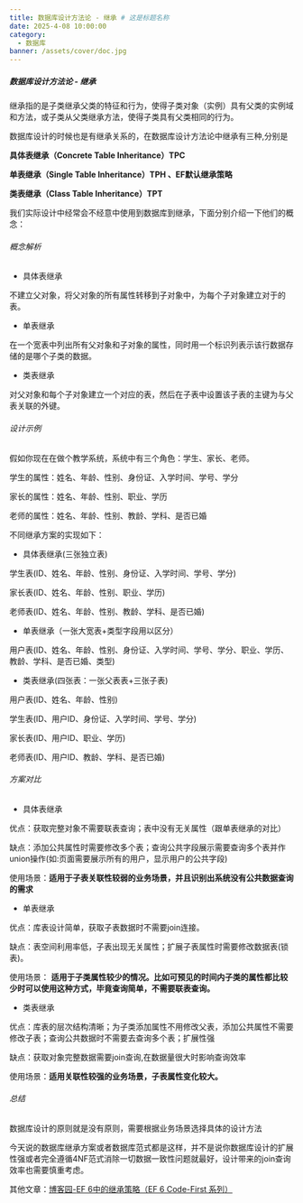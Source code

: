 ```yaml
---
title: 数据库设计方法论 - 继承 # 这是标题名称
date: 2025-4-08 10:00:00
category:
  - 数据库
banner: /assets/cover/doc.jpg
---
```


##### 数据库设计方法论 - 继承

继承指的是子类继承父类的特征和行为，使得子类对象（实例）具有父类的实例域和方法，或子类从父类继承方法，使得子类具有父类相同的行为。

数据库设计的时候也是有继承关系的，在数据库设计方法论中继承有三种,分别是

**具体表继承（Concrete Table Inheritance）TPC**

**单表继承（Single Table Inheritance）TPH 、EF默认继承策略**

**类表继承（Class Table Inheritance）TPT**

我们实际设计中经常会不经意中使用到数据库到继承，下面分别介绍一下他们的概念：

###### 概念解析

*   具体表继承

不建立父对象，将父对象的所有属性转移到子对象中，为每个子对象建立对于的表。

*   单表继承

在一个宽表中列出所有父对象和子对象的属性，同时用一个标识列表示该行数据存储的是哪个子类的数据。

*   类表继承

对父对象和每个子对象建立一个对应的表，然后在子表中设置该子表的主键为与父表关联的外键。

###### 设计示例

假如你现在在做个教学系统，系统中有三个角色：学生、家长、老师。

学生的属性：姓名、年龄、性别、身份证、入学时间、学号、学分

家长的属性：姓名、年龄、性别、职业、学历

老师的属性：姓名、年龄、性别、教龄、学科、是否已婚

  

不同继承方案的实现如下：

*   具体表继承(三张独立表)

学生表(ID、姓名、年龄、性别、身份证、入学时间、学号、学分)

家长表(ID、姓名、年龄、性别、职业、学历)

老师表(ID、姓名、年龄、性别、教龄、学科、是否已婚)

*   单表继承（一张大宽表+类型字段用以区分）

用户表(ID、姓名、年龄、性别、身份证、入学时间、学号、学分、职业、学历、教龄、学科、是否已婚、类型)

*   类表继承(四张表：一张父表表+三张子表)

用户表(ID、姓名、年龄、性别)

学生表(ID、用户ID、身份证、入学时间、学号、学分)

家长表(ID、用户ID、职业、学历)

老师表(ID、用户ID、教龄、学科、是否已婚)

###### 方案对比

*   具体表继承

优点：获取完整对象不需要联表查询；表中没有无关属性（跟单表继承的对比）

缺点：添加公共属性时需要修改多个表；查询公共字段展示需要查询多个表并作union操作(如:页面需要展示所有的用户，显示用户的公共字段)

使用场景：**适用于子表关联性较弱的业务场景，并且识别出系统没有公共数据查询的需求**

*   单表继承

优点：库表设计简单，获取子表数据时不需要join连接。

缺点：表空间利用率低，子表出现无关属性；扩展子表属性时需要修改数据表(锁表)。

使用场景： **适用于子类属性较少的情况。比如可预见的时间内子类的属性都比较少时可以使用这种方式，毕竟查询简单，不需要联表查询。**

*   类表继承

优点：库表的层次结构清晰；为子类添加属性不用修改父表，添加公共属性不需要修改子表；查询公共数据时不需要去查询多个表；扩展性强

缺点：获取对象完整数据需要join查询,在数据量很大时影响查询效率

使用场景：**适用关联性较强的业务场景，子表属性变化较大。**

###### 总结

数据库设计的原则就是没有原则，需要根据业务场景选择具体的设计方法

今天说的数据库继承方案或者数据库范式都是这样，并不是说你数据库设计的扩展性强或者完全遵循4NF范式消除一切数据一致性问题就最好，设计带来的join查询效率也需要慎重考虑。

  

其他文章：[博客园-](https://www.cnblogs.com/caofangsheng/p/10639680.html)[EF 6中的继承策略（EF 6 Code-First 系列](https://www.cnblogs.com/caofangsheng/p/10639680.html)[）](https://www.cnblogs.com/caofangsheng/p/10639680.html)